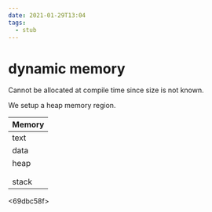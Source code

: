 ```yaml
---
date: 2021-01-29T13:04
tags: 
  - stub
---
```


# dynamic memory

Cannot be allocated at compile time since size is not known.

We setup a heap memory region.

| Memory |
|--------|
| text   |
| data   |
| heap   |
|        |
|        |
| stack  |

<69dbc58f>
